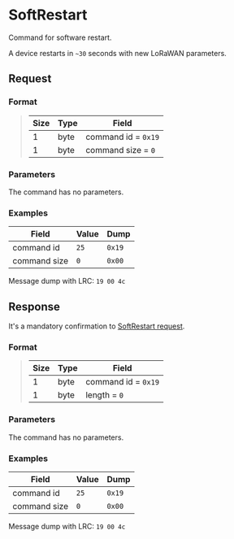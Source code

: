 # SoftRestart

Command for software restart.

A device restarts in `~30` seconds with new LoRaWAN parameters.


## Request

### Format

>  Size | Type | Field
> ------|------|-------
>  1    | byte | command id = `0x19`
>  1    | byte | command size = `0`

### Parameters

The command has no parameters.

### Examples

 Field        | Value | Dump
--------------|-------|------
 command id   | `25`  | `0x19`
 command size | `0`   | `0x00`

Message dump with LRC: `19 00 4c`


## Response

It's a mandatory confirmation to [SoftRestart request](./SoftRestart.md#request).

### Format

>  Size | Type | Field
> ------|------|-------
>  1    | byte | command id = `0x19`
>  1    | byte | length = `0`

### Parameters

The command has no parameters.

### Examples

 Field        | Value | Dump
--------------|-------|------
 command id   | `25`  | `0x19`
 command size | `0`   | `0x00`

Message dump with LRC: `19 00 4c`
